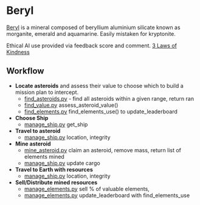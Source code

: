 # Beryl

[Beryl](https://en.wikipedia.org/wiki/Beryl) is a mineral composed of beryllium aluminium silicate known as morganite, emerald and aquamarine. Easily mistaken for kryptonite.

Ethical AI use provided via feedback score and comment. [3 Laws of Kindness](https://www.fullaware.com/posts/aigoldenrule/)


## Workflow

- **Locate asteroids** and assess their value to choose which to build a mission plan to intercept.
  - [find_asteroids.py](find_asteroids.py) - find all asteroids within a given range, return ran
  - [find_value.py](find_falue.py) assess_asteroid_value()
  - [find_elements.py](find_elements.py) find_elements_use() to update_leaderboard
- **Choose Ship**
  - [manage_ship.py](manage_ship.py) get_ship
- **Travel to asteroid** 
  - [manage_ship.py](manage_ship.py) location, integrity
- **Mine asteroid**
  - [mine_asteroid.py](mine_asteroid.py) claim an asteroid, remove mass, return list of elements mined
  - [manage_ship.py](manage_ship.py) update cargo
- **Travel to Earth with resources**
  - [manage_ship.py](manage_ship.py) location, integrity
- **Sell/Distribute mined resources**
  - [manage_elements.py](manage_elements.py) sell % of valuable elements, 
  - [manage_elements.py](manage_elements.py) update_leaderboard with find_elements_use